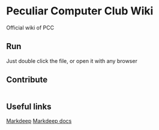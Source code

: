 # Peculiar Computer Club Wiki

Official wiki of PCC

## Run

Just double click the file, or open it with any browser

## Contribute

```
```

## Useful links

[Markdeep](https://casual-effects.com/markdeep)
[Markdeep docs](https://casual-effects.com/markdeep/features.md.html)
